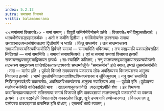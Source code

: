 ```yaml
---
index: 5.2.12
sutra: समांसमां विजायते
vritti: balamanorama
---
```


<<समांसमां विजायते>> - समां समाम् । विपूर्वो जनिर्गर्भविमोचने वर्तते । विजायते=गर्भं विमुञ्चतीत्यर्थः । धात्वर्थेनोपसङ्ग्रहादकर्मकः । अतो न कर्मणि द्वितीया । गर्भविमोचनेन कृत्स्नायाः समाया अव्यापनादत्यन्तसंयोगलक्षणा द्वितीयापि न भवति । किंतु सप्तम्येव । तत्र सप्तम्यन्तस्य समाया॑मित्यस्यनित्यवीप्सयो॑रिति द्विर्वचने समायां — समायामिति भवितव्यम् । तत्र पदद्वयमपि यकारलोपसहितं निर्दिश्यते — समां समामिति । समायां समायामित्यर्थः । एवं च समायां समायां विजायत इत्यर्थे सप्तम्यन्तद्वयसमुदायाद्विजायत इत्यर्थः । खः स्यादिति फलितम् । ननु सप्तम्यन्तद्वयसमुदायात्खप्रत्ययोत्पत्तौ तदन्तस्य समुदायस्य प्रातिपदिकत्वात्तदवयवयोः सप्तम्योर्लुकि "समासमीन" इति स्यात्, इष्यते तुसमांसमीने॑ति । तदा — यलोप इति । पूर्वपदे विभक्ते तदवयवस्य यकारस्य लोपः अवशिष्यस्य विभक्त्यंशस्य अलुक्च निपात्यत इत्यर्थः । भाष्ये तुयलोपनिपातनादवशिष्टविभक्त्यंशस्य न लु॑गित्युक्तम् । ननु समां समामिति निर्देशादुत्तरपदेऽपि यकारलोपः, अवशिष्टविभक्त्यंशस्य अलुक्च स्यादित्यत आह — पूर्वपदे इति ।पूर्वपदस्य यलोपवचन॑मिति वार्तिकादिति भावः । खप्रत्ययानुत्पत्ताविति ।पदतद्वयेऽपी॑ति शेषः । इह विभाषया कदाचित्खप्रत्ययाऽभावे सतिसमायां समायं विजायते॑ इति वाक्यदशायां सप्तम्यन्तद्वये यकारलोपो वा वक्तव्य इत्यर्थः । तत्र पदद्वयेऽपि निपातनादेव यकारलोपः सिद्धः, सूत्रे उभयत्रापि तथोच्चारणात् । विकल्प एव तु यलोपस्य वाक्यदसायां वाचनिक इति बोध्यम् । एतत्सर्वं भाष्ये स्पष्टम् ।